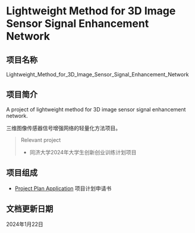 # Lightweight Method for 3D Image Sensor Signal Enhancement Network

## 项目名称

Lightweight_Method_for_3D_Image_Sensor_Signal_Enhancement_Network

## 项目简介

A project of lightweight method for 3D image sensor signal enhancement network.

三维图像传感器信号增强网络的轻量化方法项目。

> Relevant project
> * 同济大学2024年大学生创新创业训练计划项目

## 项目组成

* [Project Plan Application](20231213_Project_Plan_Application.docx)
项目计划申请书

## 文档更新日期

2024年1月22日